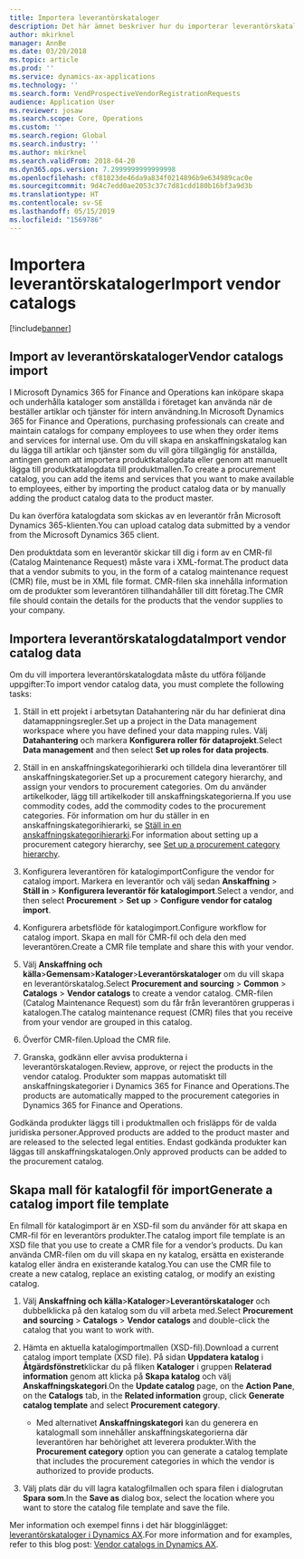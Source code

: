 ```yaml
---
title: Importera leverantörskataloger
description: Det här ämnet beskriver hur du importerar leverantörskatalogdata.
author: mkirknel
manager: AnnBe
ms.date: 03/20/2018
ms.topic: article
ms.prod: ''
ms.service: dynamics-ax-applications
ms.technology: ''
ms.search.form: VendProspectiveVendorRegistrationRequests
audience: Application User
ms.reviewer: josaw
ms.search.scope: Core, Operations
ms.custom: ''
ms.search.region: Global
ms.search.industry: ''
ms.author: mkirknel
ms.search.validFrom: 2018-04-20
ms.dyn365.ops.version: 7.2999999999999998
ms.openlocfilehash: cf81823de46da9a834f0214896b9e634989cac0e
ms.sourcegitcommit: 9d4c7edd0ae2053c37c7d81cdd180b16bf3a9d3b
ms.translationtype: HT
ms.contentlocale: sv-SE
ms.lasthandoff: 05/15/2019
ms.locfileid: "1569786"
---
```

# <a name="import-vendor-catalogs"></a><span data-ttu-id="ac509-103">Importera leverantörskataloger</span><span class="sxs-lookup"><span data-stu-id="ac509-103">Import vendor catalogs</span></span>
[!include[banner](../includes/banner.md)]

## <a name="vendor-catalogs-import"></a><span data-ttu-id="ac509-104">Import av leverantörskataloger</span><span class="sxs-lookup"><span data-stu-id="ac509-104">Vendor catalogs import</span></span>

<span data-ttu-id="ac509-105">I Microsoft Dynamics 365 for Finance and Operations kan inköpare skapa och underhålla kataloger som anställda i företaget kan använda när de beställer artiklar och tjänster för intern användning.</span><span class="sxs-lookup"><span data-stu-id="ac509-105">In Microsoft Dynamics 365 for Finance and Operations, purchasing professionals can create and maintain catalogs for company employees to use when they order items and services for internal use.</span></span> <span data-ttu-id="ac509-106">Om du vill skapa en anskaffningskatalog kan du lägga till artiklar och tjänster som du vill göra tillgänglig för anställda, antingen genom att importera produktkatalogdata eller genom att manuellt lägga till produktkatalogdata till produktmallen.</span><span class="sxs-lookup"><span data-stu-id="ac509-106">To create a procurement catalog, you can add the items and services that you want to make available to employees, either by importing the product catalog data or by manually adding the product catalog data to the product master.</span></span> 

<span data-ttu-id="ac509-107">Du kan överföra katalogdata som skickas av en leverantör från Microsoft Dynamics 365-klienten.</span><span class="sxs-lookup"><span data-stu-id="ac509-107">You can upload catalog data submitted by a vendor from the Microsoft Dynamics 365 client.</span></span>

<span data-ttu-id="ac509-108">Den produktdata som en leverantör skickar till dig i form av en CMR-fil (Catalog Maintenance Request) måste vara i XML-format.</span><span class="sxs-lookup"><span data-stu-id="ac509-108">The product data that a vendor submits to you, in the form of a catalog maintenance request (CMR) file, must be in XML file format.</span></span> <span data-ttu-id="ac509-109">CMR-filen ska innehålla information om de produkter som leverantören tillhandahåller till ditt företag.</span><span class="sxs-lookup"><span data-stu-id="ac509-109">The CMR file should contain the details for the products that the vendor supplies to your company.</span></span>

## <a name="import-vendor-catalog-data"></a><span data-ttu-id="ac509-110">Importera leverantörskatalogdata</span><span class="sxs-lookup"><span data-stu-id="ac509-110">Import vendor catalog data</span></span>

<span data-ttu-id="ac509-111">Om du vill importera leverantörskatalogdata måste du utföra följande uppgifter:</span><span class="sxs-lookup"><span data-stu-id="ac509-111">To import vendor catalog data, you must complete the following tasks:</span></span>

1.  <span data-ttu-id="ac509-112">Ställ in ett projekt i arbetsytan Datahantering när du har definierat dina datamappningsregler.</span><span class="sxs-lookup"><span data-stu-id="ac509-112">Set up a project in the Data management workspace where you have defined your data mapping rules.</span></span> <span data-ttu-id="ac509-113">Välj **Datahantering** och markera **Konfigurera roller för dataprojekt**.</span><span class="sxs-lookup"><span data-stu-id="ac509-113">Select **Data management** and then select **Set up roles for data projects**.</span></span> 

2.  <span data-ttu-id="ac509-114">Ställ in en anskaffningskategorihierarki och tilldela dina leverantörer till anskaffningskategorier.</span><span class="sxs-lookup"><span data-stu-id="ac509-114">Set up a procurement category hierarchy, and assign your vendors to procurement categories.</span></span> <span data-ttu-id="ac509-115">Om du använder artikelkoder, lägg till artikelkoder till anskaffningskategorierna.</span><span class="sxs-lookup"><span data-stu-id="ac509-115">If you use commodity codes, add the commodity codes to the procurement categories.</span></span> <span data-ttu-id="ac509-116">För information om hur du ställer in en anskaffningskategorihierarki, se [Ställ in en anskaffningskategorihierarki](../procurement/tasks/set-up-procurement-category-hierarchy.md).</span><span class="sxs-lookup"><span data-stu-id="ac509-116">For information about setting up a procurement category hierarchy, see [Set up a procurement category hierarchy](../procurement/tasks/set-up-procurement-category-hierarchy.md).</span></span>

3.  <span data-ttu-id="ac509-117">Konfigurera leverantören för katalogimport</span><span class="sxs-lookup"><span data-stu-id="ac509-117">Configure the vendor for catalog import.</span></span> <span data-ttu-id="ac509-118">Markera en leverantör och välj sedan **Anskaffning** > **Ställ in** > **Konfigurera leverantör för katalogimport**.</span><span class="sxs-lookup"><span data-stu-id="ac509-118">Select a vendor, and then select **Procurement** > **Set up** > **Configure vendor for catalog import**.</span></span>

4.  <span data-ttu-id="ac509-119">Konfigurera arbetsflöde för katalogimport.</span><span class="sxs-lookup"><span data-stu-id="ac509-119">Configure workflow for catalog import.</span></span> <span data-ttu-id="ac509-120">Skapa en mall för CMR-fil och dela den med leverantören.</span><span class="sxs-lookup"><span data-stu-id="ac509-120">Create a CMR file template and share this with your vendor.</span></span>

5.  <span data-ttu-id="ac509-121">Välj **Anskaffning och källa**\>**Gemensam**\>**Kataloger**\>**Leverantörskataloger** om du vill skapa en leverantörskatalog.</span><span class="sxs-lookup"><span data-stu-id="ac509-121">Select **Procurement and sourcing** \> **Common** \> **Catalogs** \> **Vendor catalogs** to create a vendor catalog.</span></span> <span data-ttu-id="ac509-122">CMR-filen (Catalog Maintenance Request) som du får från leverantören grupperas i katalogen.</span><span class="sxs-lookup"><span data-stu-id="ac509-122">The catalog maintenance request (CMR) files that you receive from your vendor are grouped in this catalog.</span></span> 

6.  <span data-ttu-id="ac509-123">Överför CMR-filen.</span><span class="sxs-lookup"><span data-stu-id="ac509-123">Upload the CMR file.</span></span>

7.  <span data-ttu-id="ac509-124">Granska, godkänn eller avvisa produkterna i leverantörskatalogen.</span><span class="sxs-lookup"><span data-stu-id="ac509-124">Review, approve, or reject the products in the vendor catalog.</span></span> <span data-ttu-id="ac509-125">Produkter som mappas automatiskt till anskaffningskategorier i Dynamics 365 for Finance and Operations.</span><span class="sxs-lookup"><span data-stu-id="ac509-125">The products are automatically mapped to the procurement categories in Dynamics 365 for Finance and Operations.</span></span> 
    
<span data-ttu-id="ac509-126">Godkända produkter läggs till i produktmallen och frisläpps för de valda juridiska personer.</span><span class="sxs-lookup"><span data-stu-id="ac509-126">Approved products are added to the product master and are released to the selected legal entities.</span></span> <span data-ttu-id="ac509-127">Endast godkända produkter kan läggas till anskaffningskatalogen.</span><span class="sxs-lookup"><span data-stu-id="ac509-127">Only approved products can be added to the procurement catalog.</span></span>

## <a name="generate-a-catalog-import-file-template"></a><span data-ttu-id="ac509-128">Skapa mall för katalogfil för import</span><span class="sxs-lookup"><span data-stu-id="ac509-128">Generate a catalog import file template</span></span>

<span data-ttu-id="ac509-129">En filmall för katalogimport är en XSD-fil som du använder för att skapa en CMR-fil för en leverantörs produkter.</span><span class="sxs-lookup"><span data-stu-id="ac509-129">The catalog import file template is an XSD file that you use to create a CMR file for a vendor’s products.</span></span> <span data-ttu-id="ac509-130">Du kan använda CMR-filen om du vill skapa en ny katalog, ersätta en existerande katalog eller ändra en existerande katalog.</span><span class="sxs-lookup"><span data-stu-id="ac509-130">You can use the CMR file to create a new catalog, replace an existing catalog, or modify an existing catalog.</span></span>

1.  <span data-ttu-id="ac509-131">Välj **Anskaffning och källa**\>**Kataloger**\>**Leverantörskataloger** och dubbelklicka på den katalog som du vill arbeta med.</span><span class="sxs-lookup"><span data-stu-id="ac509-131">Select **Procurement and sourcing** \> **Catalogs** \> **Vendor catalogs** and double-click the catalog that you want to work with.</span></span>

2.  <span data-ttu-id="ac509-132">Hämta en aktuella katalogimportmallen (XSD-fil).</span><span class="sxs-lookup"><span data-stu-id="ac509-132">Download a current catalog import template (XSD file).</span></span> <span data-ttu-id="ac509-133">På sidan **Uppdatera katalog** i **Åtgärdsfönstret**klickar du på fliken **Kataloger** i gruppen **Relaterad information** genom att klicka på **Skapa katalog** och välj **Anskaffningskategori**.</span><span class="sxs-lookup"><span data-stu-id="ac509-133">On the **Update catalog** page, on the **Action Pane**, on the **Catalogs** tab, in the **Related information** group, click **Generate catalog template** and select **Procurement category**.</span></span>

    -   <span data-ttu-id="ac509-134">Med alternativet **Anskaffningskategori** kan du generera en katalogmall som innehåller anskaffningskategorierna där leverantören har behörighet att leverera produkter.</span><span class="sxs-lookup"><span data-stu-id="ac509-134">With the **Procurement category** option you can generate a catalog template that includes the procurement categories in which the vendor is authorized to provide products.</span></span>

3. <span data-ttu-id="ac509-135">Välj plats där du vill lagra katalogfilmallen och spara filen i dialogrutan **Spara som**.</span><span class="sxs-lookup"><span data-stu-id="ac509-135">In the **Save as** dialog box, select the location where you want to store the catalog file template and save the file.</span></span>

<span data-ttu-id="ac509-136">Mer information och exempel finns i det här blogginlägget: [leverantörskataloger i Dynamics AX](https://blogs.msdn.microsoft.com/dynamicsaxscm/2016/05/25/vendor-catalogs-in-dynamics-ax/).</span><span class="sxs-lookup"><span data-stu-id="ac509-136">For more information and for examples, refer to this blog post: [Vendor catalogs in Dynamics AX](https://blogs.msdn.microsoft.com/dynamicsaxscm/2016/05/25/vendor-catalogs-in-dynamics-ax/).</span></span>
